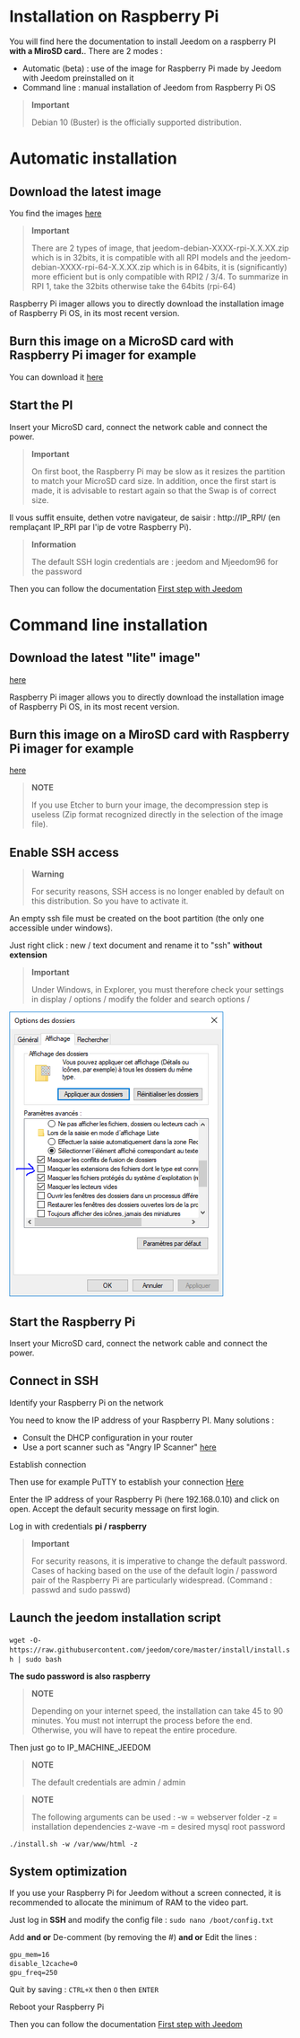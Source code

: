 # Installation on Raspberry Pi

You will find here the documentation to install Jeedom on a raspberry PI **with a MiroSD card.**. There are 2 modes :

- Automatic (beta) : use of the image for Raspberry Pi made by Jeedom with Jeedom preinstalled on it
- Command line : manual installation of Jeedom from Raspberry Pi OS

> **Important**
>
> Debian 10 (Buster) is the officially supported distribution.

# Automatic installation

## Download the latest image

You find the images [here](https://images.jeedom.com/rpi/)

> **Important**
>
>There are 2 types of image, that jeedom-debian-XXXX-rpi-X.X.XX.zip which is in 32bits, it is compatible with all RPI models and the jeedom-debian-XXXX-rpi-64-X.X.XX.zip which is in 64bits, it is (significantly) more efficient but is only compatible with RPI2 / 3/4. To summarize in RPI 1, take the 32bits otherwise take the 64bits (rpi-64)

Raspberry Pi imager allows you to directly download the installation image of Raspberry Pi OS, in its most recent version.

## Burn this image on a MicroSD card with Raspberry Pi imager for example

You can download it [here](https://www.raspberrypi.org/downloads/)

## Start the PI

Insert your MicroSD card, connect the network cable and connect the power.

> **Important**
>
> On first boot, the Raspberry Pi may be slow as it resizes the partition to match your MicroSD card size. In addition, once the first start is made, it is advisable to restart again so that the Swap is of correct size.

Il vous suffit ensuite, dethen votre navigateur, de saisir : http://IP_RPI/ (en remplaçant IP_RPI par l'ip de votre Raspberry Pi).

> **Information**
>
> The default SSH login credentials are : jeedom and Mjeedom96 for the password 

Then you can follow the documentation [First step with Jeedom](https://doc.jeedom.com/en_US/premiers-pas/index)

# Command line installation

## Download the latest "lite" image"

[here](https://downloads.raspberrypi.org/raspbian_lite_latest)

Raspberry Pi imager allows you to directly download the installation image of Raspberry Pi OS, in its most recent version.

## Burn this image on a MiroSD card with Raspberry Pi imager for example

[here](https://www.raspberrypi.org/downloads/)

> **NOTE**
>
> If you use Etcher to burn your image, the decompression step is useless (Zip format recognized directly in the selection of the image file).

## Enable SSH access

> **Warning**
>
> For security reasons, SSH access is no longer enabled by default on this distribution. So you have to activate it.

An empty ssh file must be created on the boot partition (the only one accessible under windows).

Just right click : new / text document and rename it to "ssh" **without extension**

> **Important**
>
> Under Windows, in Explorer, you must therefore check your settings in display / options / modify the folder and search options /

![ExtensionFichier](images/ExtensionFichier.PNG)

## Start the Raspberry Pi

Insert your MicroSD card, connect the network cable and connect the power.

## Connect in SSH

Identify your Raspberry Pi on the network

You need to know the IP address of your Raspberry PI. Many solutions :

-   Consult the DHCP configuration in your router
-   Use a port scanner such as "Angry IP Scanner" [here](http://angryip.org/download/#windows)

Establish connection

Then use for example PuTTY to establish your connection [Here](http://www.putty.org/)

Enter the IP address of your Raspberry Pi (here 192.168.0.10) and click on open. Accept the default security message on first login.

Log in with credentials **pi / raspberry**

> **Important**
>
> For security reasons, it is imperative to change the default password. Cases of hacking based on the use of the default login / password pair of the Raspberry Pi are particularly widespread. (Command : passwd and sudo passwd)

## Launch the jeedom installation script

``wget -O- https://raw.githubusercontent.com/jeedom/core/master/install/install.sh | sudo bash``

**The sudo password is also raspberry**

> **NOTE**
>
> Depending on your internet speed, the installation can take 45 to 90 minutes. You must not interrupt the process before the end. Otherwise, you will have to repeat the entire procedure.

Then just go to IP\_MACHINE\_JEEDOM

> **NOTE**
>
> The default credentials are admin / admin

> **NOTE**
>
> The following arguments can be used : -w = webserver folder -z = installation dependencies z-wave -m = desired mysql root password

````
./install.sh -w /var/www/html -z
````

## System optimization

If you use your Raspberry Pi for Jeedom without a screen connected, it is recommended to allocate the minimum of RAM to the video part.

Just log in **SSH** and modify the config file : ``sudo nano /boot/config.txt``

Add **and or** De-comment (by removing the #) **and or** Edit the lines :

````
gpu_mem=16
disable_l2cache=0
gpu_freq=250
````

Quit by saving : ``CTRL+X`` then ``O`` then ``ENTER``

Reboot your Raspberry Pi

Then you can follow the documentation [First step with Jeedom](https://doc.jeedom.com/en_US/premiers-pas/index)
